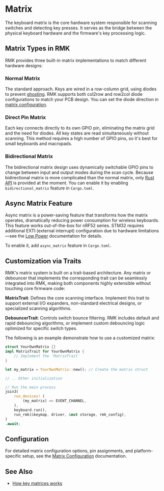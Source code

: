 # Matrix

The keyboard matrix is the core hardware system responsible for scanning switches and detecting key presses. It serves as the bridge between the physical keyboard hardware and the firmware's key processing logic.

## Matrix Types in RMK

RMK provides three built-in matrix implementations to match different hardware designs:

### Normal Matrix

The standard approach. Keys are wired in a row-column grid, using diodes to prevent [ghosting](https://en.wikipedia.org/wiki/Key_rollover#Key_jamming_and_ghosting). RMK supports both col2row and row2col diode configurations to match your PCB design. You can set the diode direction in [matrix configuration](TODO).

### Direct Pin Matrix

Each key connects directly to its own GPIO pin, eliminating the matrix grid and the need for diodes. All key states are read simultaneously without scanning. This method requires a high number of GPIO pins, so it's best for small keyboards and macropads.

### Bidirectional Matrix

The bidirectional matrix design uses dynamically switchable GPIO pins to change between input and output modes during the scan cycle. Because bidirectional matrix is more complicated than the normal matrix, only [Rust API](https://github.com/HaoboGu/rmk/blob/main/rmk/src/bidirectional_matrix.rs) is provided at the moment. You can enable it by enabling `bidirectional_matrix` feature in `Cargo.toml`.

## Async Matrix Feature

Async matrix is a power-saving feature that transforms how the matrix operates, dramatically reducing power consumption for wireless keyboards. This feature works out-of-the-box for nRF52 series. STM32 requires additional EXTI (external interrupt) configuration due to hardware limitations—see the [Low Power](./low_power) documentation for details.

To enable it, add `async_matrix` feature in `Cargo.toml`. 

## Customization via Traits

RMK's matrix system is built on a trait-based architecture. Any matrix or debouncer that implements the corresponding trait can be seamlessly integrated into RMK, making both components highly extensible without touching core firmware code:

**MatrixTrait**: Defines the core scanning interface. Implement this trait to support external I/O expanders, non-standard electrical designs, or specialized scanning algorithms.

**DebouncerTrait**: Controls switch bounce filtering. RMK includes default and rapid debouncing algorithms, or implement custom debouncing logic optimized for specific switch types.

The following is an example demonstrate how to use a customized matrix:

```rust
struct YourOwnMatrix {}
impl MatrixTrait for YourOwnMatrix {
    // Implement the `MatrixTrait`
}

let my_matrix = YourOwnMatrix::new(); // Create the matrix struct

// .. Other initialization

// Run the main process
join3(
    run_devices! (
        (my_matrix) => EVENT_CHANNEL,
    ),
    keyboard.run(),
    run_rmk(&keymap, driver, &mut storage, rmk_config),
)
.await;
```

## Configuration

For detailed matrix configuration options, pin assignments, and platform-specific setup, see the [Matrix Configuration](../configuration/matrix) documentation.

## See Also

- [How key matrices works](https://pcbheaven.com/wikipages/How_Key_Matrices_Works/)
